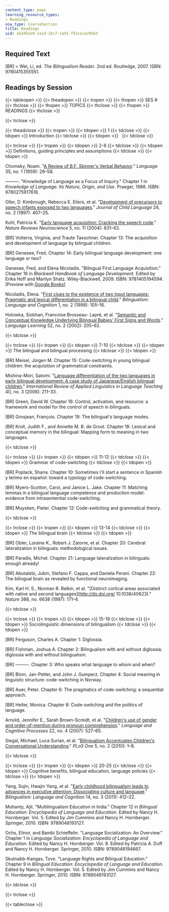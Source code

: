```yaml
---
content_type: page
learning_resource_types:
- Readings
ocw_type: CourseSection
title: Readings
uid: ab3492e8-1a1d-1bc7-1a91-f91cece29eb3
---
```


Required Text
-------------

\[BR\] = Wei, Li, ed. _The Bilingualism Reader_. 2nd ed. Routledge, 2007. ISBN: 9780415355551.

Readings by Session
-------------------

{{< tableopen >}}
{{< theadopen >}}
{{< tropen >}}
{{< thopen >}}
SES #
{{< thclose >}}
{{< thopen >}}
TOPICS
{{< thclose >}}
{{< thopen >}}
READINGS
{{< thclose >}}

{{< trclose >}}

{{< theadclose >}}
{{< tropen >}}
{{< tdopen >}}
1
{{< tdclose >}}
{{< tdopen >}}
Introduction
{{< tdclose >}}
{{< tdopen >}}
 
{{< tdclose >}}

{{< trclose >}}
{{< tropen >}}
{{< tdopen >}}
2-6
{{< tdclose >}}
{{< tdopen >}}
Definitions, guiding principles and assumptions
{{< tdclose >}}
{{< tdopen >}}


Chomsky, Noam. "[A Review of B.F. Skinner's Verbal Behavior](http://cogprints.org/1148/)." _Language_ 35, no. 1 (1959): 26–58.

———. "Knowledge of Language as a Focus of Inquiry." Chapter 1 in _Knowledge of Language: Its Nature, Origin, and Use_. Praeger, 1986. ISBN: 9780275917616.

Oller, D. Kimbrough, Rebecca E. Eilers, et al. "[Development of precursors to speech infants exposed to two languages](http://www.ncbi.nlm.nih.gov/pubmed/9308425)." _Journal of Child Language_ 24, no. 2 (1997): 407–25.

Kuhl, Patricia K. "[Early language acquisition: Cracking the speech code](http://dx.doi.org/10.1038/nrn1533)." _Nature Reviews Neuroscience_ 5, no. 11 (2004): 831–43.

\[BR\] Volterra, Virginia, and Traute Taeschner. Chapter 13: The acquisition and development of language by bilingual children.

\[BR\] Genesee, Fred. Chapter 14: Early bilingual language development: one language or two?

Genesee, Fred, and Elena Nicoladis. "Bilingual First Language Acquisition." Chapter 16 in _Blackwell Handbook of Language Development_. Edited by Erika Hoff and Marilyn Shatz. Wiley-Blackwell, 2009. ISBN: 9781405194594. \[Preview with [Google Books](http://books.google.com/books?id=PCy6c9hIL5YC&pg=PA324#v=onepage)\]

Nicoladis, Elena. "[First clues to the existence of two input languages: Pragmatic and lexical differentiation in a bilingual child](http://dx.doi.org/10.1017/S1366728998000236)." _Bilingualism: Language and Cognition_ 1, no. 2 (1998): 105–16.

Holowka, Siobhan, Francoise Brosseau- Lapré, et al. "[Semantic and Conceptual Knowledge Underlying Bilingual Babies' First Signs and Words](http://dx.doi.org/10.1111/0023-8333.00184)." _Language Learning_ 52, no. 2 (2002): 205–62.


{{< tdclose >}}

{{< trclose >}}
{{< tropen >}}
{{< tdopen >}}
7-10
{{< tdclose >}}
{{< tdopen >}}
The bilingual and bilingual processing
{{< tdclose >}}
{{< tdopen >}}


\[BR\] Meisel, Jürgen M. Chapter 15: Code-switching in young bilingual children: the acquisition of grammatical constraints.

Mishina-Mori, Satomi. "[Language differentiation of the two languages in early bilingual development: A case study of Japanese/English bilingual children](http://dx.doi.org/10.1515/iral.2002.011)." _International Review of Applied Linguistics in Language Teaching_ 40, no. 3 (2006): 211–33.

\[BR\] Green, David W. Chapter 16: Control, activation, and resource: a framework and model for the control of speech in bilinguals.

\[BR\] Grosjean, François. Chapter 19: The bilingual's language modes.

\[BR\] Kroll, Judith F., and Annette M. B. de Groot. Chapter 18: Lexical and conceptual memory in the bilingual: Mapping form to meaning in two languages.


{{< tdclose >}}

{{< trclose >}}
{{< tropen >}}
{{< tdopen >}}
11-12
{{< tdclose >}}
{{< tdopen >}}
Grammar of code-switching
{{< tdclose >}}
{{< tdopen >}}


\[BR\] Poplack, Shana. Chapter 10: Sometimes I'll start a sentence in Spanish y terimo en español: toward a typology of code-switching.

\[BR\] Myers-Scotton, Carol, and Janice L. Jake. Chapter 11: Matching lemmas in a bilingual language competence and production model: evidence from intrasentential code-switching.

\[BR\] Muysken, Pieter. Chapter 12: Code-switching and grammatical theory.


{{< tdclose >}}

{{< trclose >}}
{{< tropen >}}
{{< tdopen >}}
13-14
{{< tdclose >}}
{{< tdopen >}}
The bilingual brain
{{< tdclose >}}
{{< tdopen >}}


\[BR\] Obler, Loraine K., Robert J. Zatorre, et al. Chapter 20: Cerebral lateralization in bilinguals: methodological issues.

\[BR\] Paradis, Michel. Chapter 21: Language lateralization in bilinguals: enough already!

\[BR\] Abutalebi, Jubin, Stefano F. Cappa, and Daniela Perani. Chapter 22: The bilingual brain as revealed by functional neuroimaging.

Kim, Karl H. S., Norman R. Relkin, et al. "[Distinct cortical areas associated with native and second languages](http://dx.doi.org/ 10.1038/40623)." _Nature_ 388, no. 6638 (1997): 171–4.


{{< tdclose >}}

{{< trclose >}}
{{< tropen >}}
{{< tdopen >}}
15-19
{{< tdclose >}}
{{< tdopen >}}
Sociolinguistic dimensions of bilingualism
{{< tdclose >}}
{{< tdopen >}}


\[BR\] Ferguson, Charles A. Chapter 1: Diglossia.

\[BR\] Fishman, Joshua A. Chapter 2: Bilingualism with and without diglossia; diglossia with and without bilingualism.

\[BR\] ———. Chapter 3: Who speaks what language to whom and when?

\[BR\] Blom, Jan-Petter, and John J. Gumperz. Chapter 4: Social meaning in linguistic structure: code-switching in Norway.

\[BR\] Auer, Peter. Chapter 6: The pragmatics of code-switching: a sequential approach.

\[BR\] Heller, Monica. Chapter 8: Code-switching and the politics of language.

Arnold, Jennifer E., Sarah Brown-Scmidt, et al. "[Children's use of gender and order-of-mention during pronoun comprehension](http://dx.doi.org/10.1080/01690960600845950)." _Language and Cognitive Processes_ 22, no. 4 (2007): 527–65.

Siegal, Michael, Luca Surian, et al. "[Bilingualism Accentuates Children's Conversational Understanding](http://dx.doi.org/10.1371/journal.pone.0009004)." _PLoS One_ 5, no. 2 (2010): 1–8.


{{< tdclose >}}

{{< trclose >}}
{{< tropen >}}
{{< tdopen >}}
20-25
{{< tdclose >}}
{{< tdopen >}}
Cognitive benefits, bilingual education, language policies
{{< tdclose >}}
{{< tdopen >}}


Yang, Sujin, Hwajin Yang, et al. "[Early childhood bilingualism leads to advances in executive attention: Dissociating culture and language](http://journals.cambridge.org/action/displayAbstract?fromPage=online&aid=8292914)." _Bilingualism: Language and Cognition_ 14, no. 3 (2011): 412–22.

Mohanty, Ajit. "Multilingualism Education in India." Chapter 12 in _Bilingual Education: Encyclopedia of Language and Education_. Edited by Nancy H. Hornberger. Vol. 5. Edited by Jim Cummins and Nancy H. Hornberger. Springer, 2010. ISBN: 9789048193127.

Ochs, Elinor, and Bambi Schieffelin. "Language Socialization: An Overview." Chapter 1 in _Language Socialization: Encyclopedia of Language and Education_. Edited by Nancy H. Hornberger. Vol. 8. Edited by Patricia A. Duff and Nancy H. Hornberger. Springer, 2010. ISBN: 9789048194667.

Skutnabb-Kangas, Tove. "Language Rights and Bilingual Education." Chapter 9 in _Bilingual Education: Encyclopedia of Language and Education_. Edited by Nancy H. Hornberger. Vol. 5. Edited by Jim Cummins and Nancy H. Hornberger. Springer, 2010. ISBN: 9789048193127.


{{< tdclose >}}

{{< trclose >}}

{{< tableclose >}}